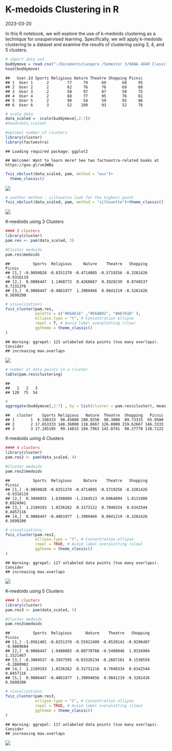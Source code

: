 K-medoids Clustering in R
================
2023-03-20

In this R notebook, we will explore the use of k-medoids clustering as a
technique for unsupervised learning. Specifically, we will apply
k-medoids clustering to a dataset and examine the results of clustering
using 3, 4, and 5 clusters.

``` r
# import data set
buddymove = read.csv("~/Documents/Langara /Semester 3/DANA 4840 Classification II/Activities/Kmeans Clustering/buddymove_holidayiq.csv", stringsAsFactors=TRUE)
head(buddymove)
```

    ##   User.Id Sports Religious Nature Theatre Shopping Picnic
    ## 1  User 1      2        77     79      69       68     95
    ## 2  User 2      2        62     76      76       69     68
    ## 3  User 3      2        50     97      87       50     75
    ## 4  User 4      2        68     77      95       76     61
    ## 5  User 5      2        98     54      59       95     86
    ## 6  User 6      3        52    109      93       52     76

``` r
# scale data
data_scaled =  scale(buddymove[,2:7])
#head(data_scaled)

#optimal number of clusters
library(cluster)
library(factoextra)
```

    ## Loading required package: ggplot2

    ## Welcome! Want to learn more? See two factoextra-related books at https://goo.gl/ve3WBa

``` r
fviz_nbclust(data_scaled, pam, method = "wss")+
  theme_classic()
```

![](K-medoids-Clustering_files/figure-gfm/unnamed-chunk-1-1.png)<!-- -->

``` r
# another method : silhouette look for the highest point 
fviz_nbclust(data_scaled, pam, method = "silhouette")+theme_classic()
```

![](K-medoids-Clustering_files/figure-gfm/unnamed-chunk-1-2.png)<!-- -->

K-medoids using 3 Clusters

``` r
#### 3 clusters 
library(cluster)
pam.res <- pam(data_scaled, 3)

#Cluster medoids
pam.res$medoids
```

    ##          Sports  Religious     Nature    Theatre   Shopping     Picnic
    ## [1,] -0.9050028 -0.8251378 -0.4714805 -0.5719256 -0.3281426 -0.9316119
    ## [2,]  0.9086447  1.1468772  0.4268667  0.3928239  0.8748537  0.7231376
    ## [3,]  0.9086447 -0.4861977  1.3909466  0.9841219 -0.3281426  0.5699200

``` r
# visualizations 
fviz_cluster(pam.res,
             palette = c("#66A61E" ,"#E6AB02", "#A6761D" ),
             ellipse.type = "t", # Concentration ellipse
             repel = T, # Avoid label overplotting (slow)
             ggtheme = theme_classic()
)
```

    ## Warning: ggrepel: 121 unlabeled data points (too many overlaps). Consider
    ## increasing max.overlaps

![](K-medoids-Clustering_files/figure-gfm/unnamed-chunk-2-1.png)<!-- -->

``` r
# number of data points in a cluster
table(pam.res$clustering)
```

    ## 
    ##   1   2   3 
    ## 120  75  54

``` r
# 
aggregate(buddymove[,2:7] , by = list(cluster = pam.res$cluster), mean)
```

    ##   cluster    Sports Religious   Nature  Theatre  Shopping   Picnic
    ## 1       1  6.108333  90.45000 100.9250  98.3000  89.73333  95.9500
    ## 2       2 17.653333 148.36000 118.8667 126.8000 159.62667 146.3333
    ## 3       3 17.185185  99.14815 184.7963 142.0741  98.27778 138.7222

K-medoids using 4 Clusters

``` r
#### 4 clusters 
library(cluster)
pam.res2 <- pam(data_scaled, 4)

#Cluster medoids
pam.res2$medoids
```

    ##          Sports  Religious     Nature    Theatre   Shopping     Picnic
    ## [1,] -0.9050028 -0.8251378 -0.4714805 -0.5719256 -0.3281426 -0.9316119
    ## [2,]  0.3040955  1.6398809 -1.2164513 -0.6964094  1.8131908  0.6924941
    ## [3,]  1.2109193  1.0236262  0.3173122  0.7040334  0.6342544  0.8457116
    ## [4,]  0.9086447 -0.4861977  1.3909466  0.9841219 -0.3281426  0.5699200

``` r
# visualizations 
fviz_cluster(pam.res2,
             ellipse.type = "t", # Concentration ellipse
             repel = TRUE, # Avoid label overplotting (slow)
             ggtheme = theme_classic()
)
```

    ## Warning: ggrepel: 117 unlabeled data points (too many overlaps). Consider
    ## increasing max.overlaps

![](K-medoids-Clustering_files/figure-gfm/unnamed-chunk-3-1.png)<!-- -->

K-medoids using 5 Clusters

``` r
#### 5 clusters 
library(cluster)
pam.res3 <- pam(data_scaled, 5)

#Cluster medoids
pam.res3$medoids
```

    ##          Sports  Religious      Nature    Theatre   Shopping     Picnic
    ## [1,] -1.0561401 -0.8251378 -0.55912409 -0.8520141 -0.9296407 -0.9009684
    ## [2,]  0.9086447  1.9480083 -0.88778768 -0.5408046  1.9334904  1.1521467
    ## [3,] -0.3004537 -0.3937595 -0.03326234 -0.2607161  0.1530559 -0.2880982
    ## [4,]  1.2109193  1.0236262  0.31731216  0.7040334  0.6342544  0.8457116
    ## [5,]  0.9086447 -0.4861977  1.39094656  0.9841219 -0.3281426  0.5699200

``` r
# visualizations 
fviz_cluster(pam.res3,
             ellipse.type = "t", # Concentration ellipse
             repel = TRUE, # Avoid label overplotting (slow)
             ggtheme = theme_classic()
)
```

    ## Warning: ggrepel: 117 unlabeled data points (too many overlaps). Consider
    ## increasing max.overlaps

![](K-medoids-Clustering_files/figure-gfm/unnamed-chunk-4-1.png)<!-- -->
